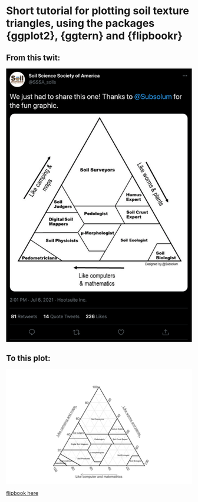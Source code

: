 # Short tutorial for plotting soil texture triangles, using the packages {ggplot2}, {ggtern} and {flipbookr} 

## From this twit:
![](https://github.com/Saryace/flipbook_soiltexture_en/blob/master/img/twit_sssa.png)

## To this plot:

![](https://github.com/Saryace/flipbook_soiltexture_en/blob/master/img/triangule_soil_scientists.png)

[flipbook here](https://saryace.github.io/flipbook_soiltexture_en)


